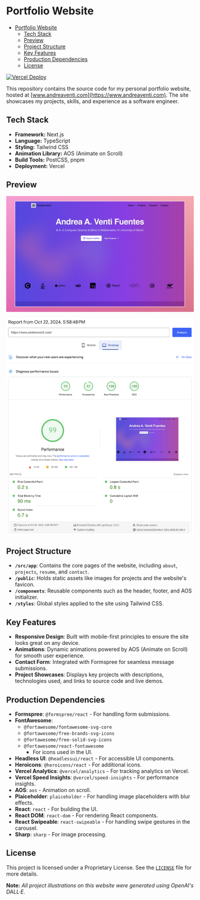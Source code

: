 # Portfolio Website

<!--toc:start-->

-   [Portfolio Website](#portfolio-website)
    -   [Tech Stack](#tech-stack)
    -   [Preview](#preview)
    -   [Project Structure](#project-structure)
    -   [Key Features](#key-features)
    -   [Production Dependencies](#production-dependencies)
    -   [License](#license)
    <!--toc:end-->

[![Vercel Deploy](https://deploy-badge.vercel.app/vercel/codefolio-omega?style=for-the-badge)](https://www.andrea-venti.com/)

This repository contains the source code for my personal portfolio website, hosted at [www.andreaventi.com](https://www.andreaventi.com). The site showcases my projects, skills, and experience as a software engineer.

## Tech Stack

-   **Framework:** Next.js
-   **Language:** TypeScript
-   **Styling:** Tailwind CSS
-   **Animation Library:** AOS (Animate on Scroll)
-   **Build Tools:** PostCSS, pnpm
-   **Deployment:** Vercel

## Preview

![Website Preview](public/WebsitePreview.png)

![Page Speed Insights](public/PageSpeedInsights.png)

## Project Structure

-   **`/src/app`**: Contains the core pages of the website, including `about`, `projects`, `resume`, and `contact`.
-   **`/public`**: Holds static assets like images for projects and the website's favicon.
-   **`/components`**: Reusable components such as the header, footer, and AOS initializer.
-   **`/styles`**: Global styles applied to the site using Tailwind CSS.

## Key Features

-   **Responsive Design**: Built with mobile-first principles to ensure the site looks great on any device.
-   **Animations**: Dynamic animations powered by AOS (Animate on Scroll) for smooth user experience.
-   **Contact Form**: Integrated with Formspree for seamless message submissions.
-   **Project Showcases**: Displays key projects with descriptions, technologies used, and links to source code and live demos.

## Production Dependencies

-   **Formspree**: `@formspree/react` - For handling form submissions.
-   **FontAwesome**:
    -   `@fortawesome/fontawesome-svg-core`
    -   `@fortawesome/free-brands-svg-icons`
    -   `@fortawesome/free-solid-svg-icons`
    -   `@fortawesome/react-fontawesome`
        -   For icons used in the UI.
-   **Headless UI**: `@headlessui/react` - For accessible UI components.
-   **Heroicons**: `@heroicons/react` - For additional icons.
-   **Vercel Analytics**: `@vercel/analytics` - For tracking analytics on Vercel.
-   **Vercel Speed Insights**: `@vercel/speed-insights` - For performance insights.
-   **AOS**: `aos` - Animation on scroll.
-   **Plaiceholder**: `plaiceholder` - For handling image placeholders with blur effects.
-   **React**: `react` - For building the UI.
-   **React DOM**: `react-dom` - For rendering React components.
-   **React Swipeable**: `react-swipeable` - For handling swipe gestures in the carousel.
-   **Sharp**: `sharp` - For image processing.

## License

This project is licensed under a Proprietary License. See the [`LICENSE`](LICENSE) file for more details.

**Note:** _All project illustrations on this website were generated using OpenAI's DALL·E._
